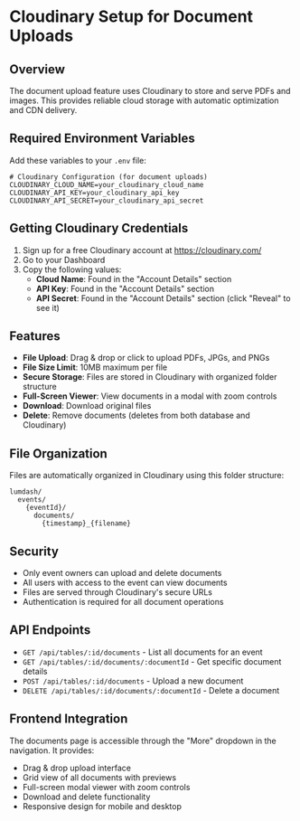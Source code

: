 # Cloudinary Setup for Document Uploads

## Overview
The document upload feature uses Cloudinary to store and serve PDFs and images. This provides reliable cloud storage with automatic optimization and CDN delivery.

## Required Environment Variables

Add these variables to your `.env` file:

```env
# Cloudinary Configuration (for document uploads)
CLOUDINARY_CLOUD_NAME=your_cloudinary_cloud_name
CLOUDINARY_API_KEY=your_cloudinary_api_key
CLOUDINARY_API_SECRET=your_cloudinary_api_secret
```

## Getting Cloudinary Credentials

1. Sign up for a free Cloudinary account at https://cloudinary.com/
2. Go to your Dashboard
3. Copy the following values:
   - **Cloud Name**: Found in the "Account Details" section
   - **API Key**: Found in the "Account Details" section  
   - **API Secret**: Found in the "Account Details" section (click "Reveal" to see it)

## Features

- **File Upload**: Drag & drop or click to upload PDFs, JPGs, and PNGs
- **File Size Limit**: 10MB maximum per file
- **Secure Storage**: Files are stored in Cloudinary with organized folder structure
- **Full-Screen Viewer**: View documents in a modal with zoom controls
- **Download**: Download original files
- **Delete**: Remove documents (deletes from both database and Cloudinary)

## File Organization

Files are automatically organized in Cloudinary using this folder structure:
```
lumdash/
  events/
    {eventId}/
      documents/
        {timestamp}_{filename}
```

## Security

- Only event owners can upload and delete documents
- All users with access to the event can view documents
- Files are served through Cloudinary's secure URLs
- Authentication is required for all document operations

## API Endpoints

- `GET /api/tables/:id/documents` - List all documents for an event
- `GET /api/tables/:id/documents/:documentId` - Get specific document details
- `POST /api/tables/:id/documents` - Upload a new document
- `DELETE /api/tables/:id/documents/:documentId` - Delete a document

## Frontend Integration

The documents page is accessible through the "More" dropdown in the navigation. It provides:

- Drag & drop upload interface
- Grid view of all documents with previews
- Full-screen modal viewer with zoom controls
- Download and delete functionality
- Responsive design for mobile and desktop 